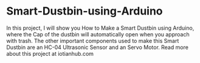 # Smart-Dustbin-using-Arduino
In this project, I will show you How to Make a Smart Dustbin using Arduino, where the Cap of the dustbin will automatically open when you approach with trash. The other important components used to make this Smart Dustbin are an HC-04 Ultrasonic Sensor and an Servo Motor.
Read more about this project at iotianhub.com
